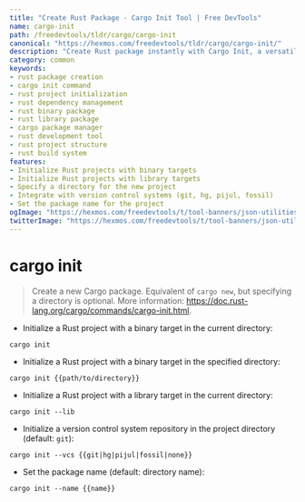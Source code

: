 ```yaml
---
title: "Create Rust Package - Cargo Init Tool | Free DevTools"
name: cargo-init
path: /freedevtools/tldr/cargo/cargo-init
canonical: "https://hexmos.com/freedevtools/tldr/cargo/cargo-init/"
description: "Create Rust package instantly with Cargo Init, a versatile Rust package manager. Easily initialize new projects, manage dependencies, and build applications. Free online tool, no registration required."
category: common
keywords:
- rust package creation
- cargo init command
- rust project initialization
- rust dependency management
- rust binary package
- rust library package
- cargo package manager
- rust development tool
- rust project structure
- rust build system
features:
- Initialize Rust projects with binary targets
- Initialize Rust projects with library targets
- Specify a directory for the new project
- Integrate with version control systems (git, hg, pijul, fossil)
- Set the package name for the project
ogImage: "https://hexmos.com/freedevtools/t/tool-banners/json-utilities-banner.png"
twitterImage: "https://hexmos.com/freedevtools/t/tool-banners/json-utilities-banner.png"
---
```


# cargo init

> Create a new Cargo package.
> Equivalent of `cargo new`, but specifying a directory is optional.
> More information: <https://doc.rust-lang.org/cargo/commands/cargo-init.html>.

- Initialize a Rust project with a binary target in the current directory:

`cargo init`

- Initialize a Rust project with a binary target in the specified directory:

`cargo init {{path/to/directory}}`

- Initialize a Rust project with a library target in the current directory:

`cargo init --lib`

- Initialize a version control system repository in the project directory (default: `git`):

`cargo init --vcs {{git|hg|pijul|fossil|none}}`

- Set the package name (default: directory name):

`cargo init --name {{name}}`
